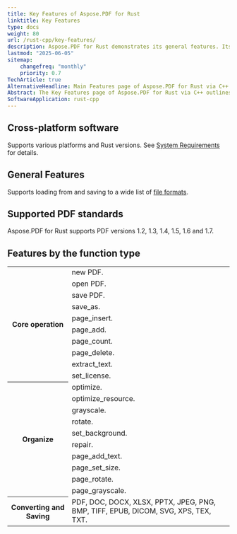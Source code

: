 ```yaml
---
title: Key Features of Aspose.PDF for Rust
linktitle: Key Features
type: docs
weight: 80
url: /rust-cpp/key-features/
description: Aspose.PDF for Rust demonstrates its general features. Its shows the supported PDF versions, and all the manipulations we can do with PDF.
lastmod: "2025-06-05"
sitemap:
    changefreq: "monthly"
    priority: 0.7
TechArticle: true
AlternativeHeadline: Main Features page of Aspose.PDF for Rust via C++
Abstract: The Key Features page of Aspose.PDF for Rust via C++ outlines the capabilities of the library for working with PDF documents. It provides information about supported PDF versions and details the various operations that can be performed, such as text and image manipulation, document merging and splitting, annotation handling, and digital signature management.  
SoftwareApplication: rust-cpp    
---
```


## Cross-platform software

Supports various platforms and Rust versions. See [System Requirements](/pdf/rust-cpp/system-requirements/) for details.

## General Features

Supports loading from and saving to a wide list of [file formats](/pdf/rust-cpp/supported-file-formats/).

## Supported PDF standards

Aspose.PDF for Rust supports PDF versions 1.2, 1.3, 1.4, 1.5, 1.6 and 1.7.

## Features by the function type

<table class="table table-bordered">
  <tbody>
    <tr>
      <th scope="col" rowspan="10">
        Core operation
      </th>
      <td>
        new PDF.
      </td>
    </tr>
    <tr>
      <td>
        open PDF.
      </td>
    </tr>
    <tr>
      <td>
        save PDF.
      </td>
    </tr>
    <tr>
      <td>
        save_as.
      </td>
    </tr>
    <tr>
      <td>
        page_insert.
      </td>
    </tr>
    <tr>
      <td>
        page_add.
      </td>
    </tr>
    <tr>
      <td>
        page_count.
      </td>
    </tr>
    <tr>
      <td>
        page_delete.
      </td>
    </tr>
    <tr>
      <td>
        extract_text.
      </td>
    </tr>
    <tr>
      <td>
        set_license.
      </td>
    </tr>
    <tr>
      <th scope="col" rowspan="10">
        Organize
      </th>
      <td>
        optimize.
      </td>
    </tr>
    <tr>
      <td>
        optimize_resource.
      </td>
    </tr>
    <tr>
      <td>
        grayscale.
      </td>
    </tr>
    <tr>
      <td>
        rotate.
      </td>
    </tr>
    <tr>
      <td>
        set_background.
      </td>
    </tr>
    <tr>
      <td>
        repair.
      </td>
    </tr>
    <tr>
      <td>
        page_add_text.
      </td>
    </tr>
    <tr>
      <td>
        page_set_size.
      </td>
    </tr>
    <tr>
      <td>
        page_rotate.
      </td>
    </tr>
    <tr>
      <td>
        page_grayscale.
      </td>
    </tr>
    <tr>
      <th scope="col" rowspan="1">
        Converting and Saving
      </th>
      <td>
        PDF, DOC, DOCX, XLSX, PPTX, JPEG, PNG, BMP, TIFF, EPUB, DICOM, SVG, XPS, TEX, TXT.
      </td>
    </tr>
  </tbody>
</table>

